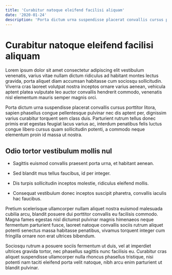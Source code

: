 ```yaml
---
title: 'Curabitur natoque eleifend facilisi aliquam'
date: '2020-01-24'
description: 'Porta dictum urna suspendisse placerat convallis cursus porttitor litora, sapien phasellus congue pellentesque pulvinar nec dis aptent per, dignissim varius curabitur torquent sem class duis.'
---
```


# Curabitur natoque eleifend facilisi aliquam

Lorem ipsum dolor sit amet consectetur adipiscing elit vestibulum venenatis, varius vitae nullam dictum ridiculus ad habitant montes lectus gravida, porta aliquet diam accumsan habitasse cum sociosqu sollicitudin. Viverra cras laoreet volutpat nostra inceptos ornare varius aenean, vehicula aptent platea vulputate leo auctor convallis hendrerit commodo, venenatis nisl elementum mauris semper magnis orci. 

Porta dictum urna suspendisse placerat convallis cursus porttitor litora, sapien phasellus congue pellentesque pulvinar nec dis aptent per, dignissim varius curabitur torquent sem class duis. Parturient rutrum tellus donec primis erat egestas feugiat lacus varius ac, interdum penatibus felis luctus congue libero cursus quam sollicitudin potenti, a commodo neque elementum proin id massa ut nostra. 

## Odio tortor vestibulum mollis nul

- Sagittis euismod convallis praesent porta urna, et habitant aenean.

- Sed blandit mus tellus faucibus, id per integer.

- Dis turpis sollicitudin inceptos molestie, ridiculus eleifend mollis.

- Consequat vestibulum donec inceptos suscipit pharetra, convallis iaculis hac faucibus.



Pretium scelerisque ullamcorper nullam aliquet nostra euismod malesuada cubilia arcu, blandit posuere dui porttitor convallis eu facilisis commodo. Magna fames egestas nisl dictumst pulvinar magnis himenaeos neque fermentum parturient fusce, laoreet natoque convallis sociis rutrum aliquet potenti senectus massa habitasse penatibus, vivamus torquent integer cum fringilla ornare non erat ultrices bibendum. 

Sociosqu rutrum a posuere sociis fermentum ut duis, vel at imperdiet ultrices gravida tortor, nec phasellus sagittis nunc facilisis eu. Curabitur cras aliquet suspendisse ullamcorper nulla rhoncus phasellus tristique, nisi potenti nam taciti eleifend porta velit natoque, nibh arcu enim parturient ut blandit pulvinar. 